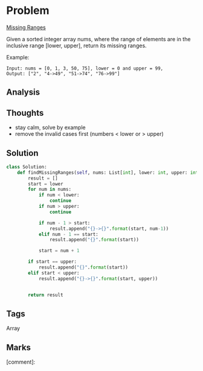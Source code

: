 # Problem

[Missing Ranges](https://leetcode.com/problems/missing-ranges)

Given a sorted integer array nums, where the range of elements are in the inclusive range \[lower, upper\], return its missing ranges.

Example:

```text
Input: nums = [0, 1, 3, 50, 75], lower = 0 and upper = 99,
Output: ["2", "4->49", "51->74", "76->99"]
```

## Analysis

## Thoughts

* stay calm, solve by example 
* remove the invalid cases first \(numbers &lt; lower or &gt; upper\)

## Solution

```python
class Solution:
    def findMissingRanges(self, nums: List[int], lower: int, upper: int) -> List[str]:
        result = []
        start = lower 
        for num in nums:
            if num < lower:
                continue
            if num > upper:
                continue

            if num - 1 > start:                
                result.append("{}->{}".format(start, num-1))                
            elif num - 1 == start:
                result.append("{}".format(start))

            start = num + 1

        if start == upper:
            result.append("{}".format(start))
        elif start < upper:
            result.append("{}->{}".format(start, upper))


        return result
```

## Tags

Array

## Marks

\[comment\]: 

